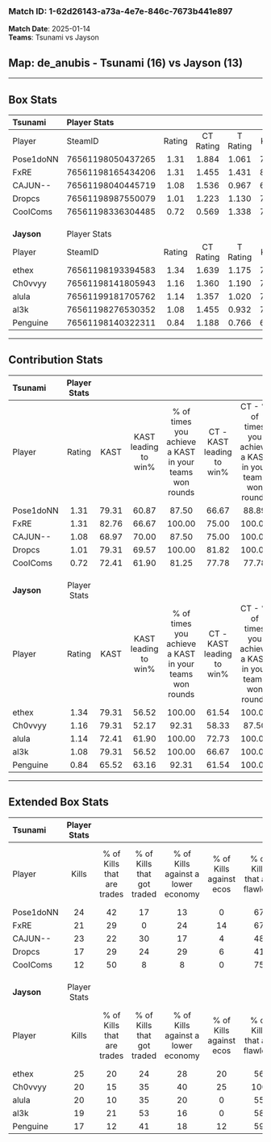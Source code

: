 ### Match ID: 1-62d26143-a73a-4e7e-846c-7673b441e897  
**Match Date**: 2025-01-14  
**Teams**: Tsunami vs Jayson  

## **Map**: de_anubis - Tsunami (16) vs Jayson (13)  
---  

## Box Stats  

| **Tsunami** | Player Stats      |        |           |          |       |      |       |         |        |      |     |
| :- | :- | :-: | :-: | :-: | :-: | :-: | :-: | :-: | :-: | :-: | :-: |
| Player      | SteamID           | Rating | CT Rating | T Rating | KAST  | ADR  | Kills | Assists | Deaths | K/D  | HS% |
| Pose1doNN   | 76561198050437265 |  1.31  |   1.884   |  1.061   | 79.31 | 78.2 |  24   |    6    |   17   | 1.41 | 29  |
| FxRE        | 76561198165434206 |  1.31  |   1.455   |  1.431   | 82.76 | 83.9 |  21   |   13    |   16   | 1.31 | 52  |
| CAJUN--     | 76561198040445719 |  1.08  |   1.536   |  0.967   | 68.97 | 86.3 |  23   |   10    |   26   | 0.88 | 52  |
| Dropcs      | 76561198987550079 |  1.01  |   1.223   |  1.130   | 79.31 | 75.8 |  17   |    8    |   22   | 0.77 | 29  |
| CooIComs    | 76561198336304485 |  0.72  |   0.569   |  1.338   | 72.41 | 44.9 |  12   |    5    |   21   | 0.57 | 83  |
|             |                   |        |           |          |       |      |       |         |        |      |     |
|             |                   |        |           |          |       |      |       |         |        |      |     |
|             |                   |        |           |          |       |      |       |         |        |      |     |
| **Jayson**  | Player Stats      |        |           |          |       |      |       |         |        |      |     |
| Player      | SteamID           | Rating | CT Rating | T Rating | KAST  | ADR  | Kills | Assists | Deaths | K/D  | HS% |
| ethex       | 76561198193394583 |  1.34  |   1.639   |  1.175   | 79.31 | 81.8 |  25   |    6    |   18   | 1.39 | 48  |
| Ch0vvyy     | 76561198141805943 |  1.16  |   1.360   |  1.190   | 79.31 | 67.8 |  20   |    6    |   17   | 1.18 | 30  |
| alula       | 76561199181705762 |  1.14  |   1.357   |  1.020   | 72.41 | 81.0 |  20   |    6    |   18   | 1.11 | 40  |
| al3k        | 76561198276530352 |  1.08  |   1.455   |  0.932   | 79.31 | 80.0 |  19   |   11    |   23   | 0.83 | 57  |
| Penguine    | 76561198140322311 |  0.84  |   1.188   |  0.766   | 65.52 | 57.8 |  17   |    4    |   22   | 0.77 | 52  |
---  

## Contribution Stats  

| **Tsunami** | Player Stats |       |                      |                                                        |                           |                                                             |                          |                                                            |
| :- | :-: | :-: | :-: | :-: | :-: | :-: | :-: | :-: |
| Player      |    Rating    | KAST  | KAST leading to win% | % of times you achieve a KAST in your teams won rounds | CT - KAST leading to win% | CT - % of times you achieve a KAST in your teams won rounds | T - KAST leading to win% | T - % of times you achieve a KAST in your teams won rounds |
| Pose1doNN   |     1.31     | 79.31 |        60.87         |                         87.50                          |           66.67           |                            88.89                            |          54.55           |                           85.71                            |
| FxRE        |     1.31     | 82.76 |        66.67         |                         100.00                         |           75.00           |                           100.00                            |          58.33           |                           100.00                           |
| CAJUN--     |     1.08     | 68.97 |        70.00         |                         87.50                          |           75.00           |                           100.00                            |          62.50           |                           71.43                            |
| Dropcs      |     1.01     | 79.31 |        69.57         |                         100.00                         |           81.82           |                           100.00                            |          58.33           |                           100.00                           |
| CooIComs    |     0.72     | 72.41 |        61.90         |                         81.25                          |           77.78           |                            77.78                            |          50.00           |                           85.71                            |
|             |              |       |                      |                                                        |                           |                                                             |                          |                                                            |
|             |              |       |                      |                                                        |                           |                                                             |                          |                                                            |
|             |              |       |                      |                                                        |                           |                                                             |                          |                                                            |
| **Jayson**  | Player Stats |       |                      |                                                        |                           |                                                             |                          |                                                            |
| Player      |    Rating    | KAST  | KAST leading to win% | % of times you achieve a KAST in your teams won rounds | CT - KAST leading to win% | CT - % of times you achieve a KAST in your teams won rounds | T - KAST leading to win% | T - % of times you achieve a KAST in your teams won rounds |
| ethex       |     1.34     | 79.31 |        56.52         |                         100.00                         |           61.54           |                           100.00                            |          50.00           |                           100.00                           |
| Ch0vvyy     |     1.16     | 79.31 |        52.17         |                         92.31                          |           58.33           |                            87.50                            |          45.45           |                           100.00                           |
| alula       |     1.14     | 72.41 |        61.90         |                         100.00                         |           72.73           |                           100.00                            |          50.00           |                           100.00                           |
| al3k        |     1.08     | 79.31 |        56.52         |                         100.00                         |           66.67           |                           100.00                            |          45.45           |                           100.00                           |
| Penguine    |     0.84     | 65.52 |        63.16         |                         92.31                          |           61.54           |                           100.00                            |          66.67           |                           80.00                            |
---  

## Extended Box Stats  

| **Tsunami** | Player Stats |                            |                            |                                    |                         |                              |                                 |        |                             |                                     |                          |                               |                            |
| :- | :-: | :-: | :-: | :-: | :-: | :-: | :-: | :-: | :-: | :-: | :-: | :-: | :-: |
| Player      |    Kills     | % of Kills that are trades | % of Kills that got traded | % of Kills against a lower economy | % of Kills against ecos | % of Kills that are flawless | % of Kills that are close duels | Deaths | % of Deaths that get traded | % of Deaths against a lower economy | % of Deaths against ecos | % of Deaths that are flawless | % of Deaths that are close |
| Pose1doNN   |      24      |             42             |             17             |                 13                 |            0            |              67              |                0                |   17   |             35              |                 18                  |            0             |              76               |             6              |
| FxRE        |      21      |             29             |             0              |                 24                 |           14            |              67              |               10                |   16   |             31              |                 19                  |            0             |              75               |             6              |
| CAJUN--     |      23      |             22             |             30             |                 17                 |            4            |              48              |                0                |   26   |             27              |                 19                  |            4             |              65               |             4              |
| Dropcs      |      17      |             29             |             24             |                 29                 |            6            |              41              |               12                |   22   |             32              |                 18                  |            0             |              45               |             14             |
| CooIComs    |      12      |             50             |             8              |                 8                  |            0            |              75              |                0                |   21   |             52              |                 24                  |            5             |              62               |             0              |
|             |              |                            |                            |                                    |                         |                              |                                 |        |                             |                                     |                          |                               |                            |
|             |              |                            |                            |                                    |                         |                              |                                 |        |                             |                                     |                          |                               |                            |
|             |              |                            |                            |                                    |                         |                              |                                 |        |                             |                                     |                          |                               |                            |
| **Jayson**  | Player Stats |                            |                            |                                    |                         |                              |                                 |        |                             |                                     |                          |                               |                            |
| Player      |    Kills     | % of Kills that are trades | % of Kills that got traded | % of Kills against a lower economy | % of Kills against ecos | % of Kills that are flawless | % of Kills that are close duels | Deaths | % of Deaths that get traded | % of Deaths against a lower economy | % of Deaths against ecos | % of Deaths that are flawless | % of Deaths that are close |
| ethex       |      25      |             20             |             24             |                 28                 |           20            |              56              |                4                |   18   |             17              |                  6                  |            0             |              67               |             11             |
| Ch0vvyy     |      20      |             15             |             35             |                 40                 |           25            |             100              |                5                |   17   |              6              |                 12                  |            6             |              76               |             6              |
| alula       |      20      |             10             |             35             |                 20                 |            0            |              55              |               15                |   18   |             11              |                 17                  |            6             |              44               |             0              |
| al3k        |      19      |             21             |             53             |                 16                 |            0            |              58              |                5                |   23   |             22              |                 13                  |            4             |              57               |             4              |
| Penguine    |      17      |             12             |             41             |                 18                 |           12            |              59              |                6                |   22   |             27              |                 14                  |            5             |              55               |             5              |
